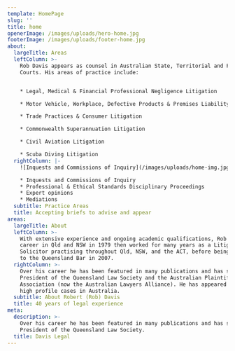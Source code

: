 ```yaml
---
template: HomePage
slug: ''
title: home
openerImage: /images/uploads/hero-home.jpg
footerImage: /images/uploads/footer-home.jpg
about:
  largeTitle: Areas
  leftColumn: >-
    Rob Davis appears as counsel in Australian State, Territorial and Federal
    Courts. His areas of practice include:


    * Legal, Medical & Financial Professional Negligence Litigation

    * Motor Vehicle, Workplace, Defective Products & Premises Liability

    * Trade Practices & Consumer Litigation

    * Commonwealth Superannuation Litigation

    * Civil Aviation Litigation

    * Scuba Diving Litigation
  rightColumn: |-
    ![Inquests and Commissions of Inquiry](/images/uploads/home-img.jpg)

    * Inquests and Commissions of Inquiry
    * Professional & Ethical Standards Disciplinary Proceedings
    * Expert opinions
    * Mediations
  subtitle: Practice Areas
  title: Accepting briefs to advise and appear
areas:
  largeTitle: About
  leftColumn: >-
    With extensive experience and ongoing academic qualifications, Rob began his
    career in Qld and NSW in 1979 then worked for many years as a Litigation
    Solicitor practising throughout Qld, NSW, and the ACT, before being called
    to the Queensland Bar in 2007.
  rightColumn: >-
    Over his career he has been featured in many publications and has served as
    President of the Queensland Law Society and the Australian Plaintiff Lawyers
    Association (now the Australian Lawyers Alliance). He has appeared in many
    high profile cases in Australia.
  subtitle: About Robert (Rob) Davis
  title: 40 years of legal experience
meta:
  description: >-
    Over his career he has been featured in many publications and has served as
    President of the Queensland Law Society.
  title: Davis Legal
---
```



